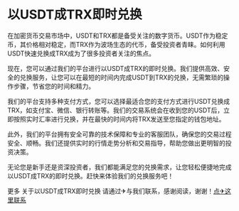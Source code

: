 # 以USDT成TRX即时兑换

在加密货币交易市场中，USDT和TRX都是备受关注的数字货币。USDT作为稳定币，其价格相对稳定，而TRX作为波场生态的代币，备受投资者青睐。如何利用USDT快速兑换成TRX成为了很多投资者关注的焦点。

现在，您可以通过我们的平台进行以USDT成TRX的即时兑换。我们提供高效、安全的兑换服务，让您可以在最短的时间内完成USDT到TRX的兑换，无需繁琐的操作步骤，节省您的时间和精力。

我们的平台支持多种支付方式，您可以选择最适合您的支付方式进行USDT兑换成TRX，如支付宝、微信、银行转账等。我们的交易系统会在收到您的USDT后，立即按照实时汇率进行兑换，并在最快的时间内将TRX发送至您指定的钱包地址。

此外，我们的平台拥有安全可靠的技术保障和专业的客服团队，确保您的交易过程安全、顺畅。我们还提供实时的行情走势分析和交易指导，帮助您做出更明智的投资决策。

无论您是新手还是资深投资者，我们都能满足您的兑换需求，让您轻松便捷地完成以USDT成TRX的即时兑换。赶快来体验我们的兑换服务吧！

更多 关于以USDT成TRX即时兑换 请通过✈与我们联系，感谢阅读，谢谢！[点✈这里联系](https://www.trx.tw)